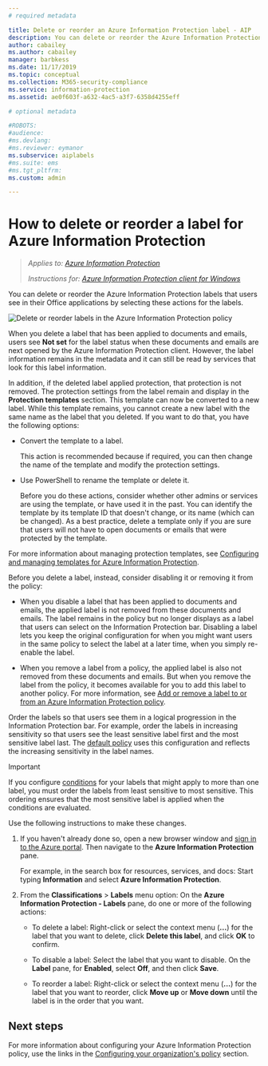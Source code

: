 ```yaml
---
# required metadata

title: Delete or reorder an Azure Information Protection label - AIP
description: You can delete or reorder the Azure Information Protection labels that users see.
author: cabailey
ms.author: cabailey
manager: barbkess
ms.date: 11/17/2019
ms.topic: conceptual
ms.collection: M365-security-compliance
ms.service: information-protection
ms.assetid: ae0f603f-a632-4ac5-a3f7-6358d4255eff

# optional metadata

#ROBOTS:
#audience:
#ms.devlang:
#ms.reviewer: eymanor
ms.subservice: aiplabels
#ms.suite: ems
#ms.tgt_pltfrm:
ms.custom: admin

---
```


# How to delete or reorder a label for Azure Information Protection

>*Applies to: [Azure Information Protection](https://azure.microsoft.com/pricing/details/information-protection)*
>
> *Instructions for: [Azure Information Protection client for Windows](faqs.md#whats-the-difference-between-the-azure-information-protection-client-and-the-azure-information-protection-unified-labeling-client)*

You can delete or reorder the Azure Information Protection labels that users see in their Office applications by selecting these actions for the labels.

![Delete or reorder labels in the Azure Information Protection policy](./media/info-protect-contextmenu.png)

When you delete a label that has been applied to documents and emails, users see **Not set** for the label status when these documents and emails are next opened by the Azure Information Protection client. However, the label information remains in the metadata and it can still be read by services that look for this label information.

In addition, if the deleted label applied protection, that protection is not removed. The protection settings from the label remain and display in the **Protection templates** section. This template can now be converted to a new label. While this template remains, you cannot create a new label with the same name as the label that you deleted. If you want to do that, you have the following options:

- Convert the template to a label. 
    
    This action is recommended because if required, you can then change the name of the template and modify the protection settings.

- Use PowerShell to rename the template or delete it.
    
    Before you do these actions, consider whether other admins or services are using the template, or have used it in the past. You can identify the template by its template ID that doesn't change, or its name (which can be changed). As a best practice, delete a template only if you are sure that users will not have to open documents or emails that were protected by the template.

For more information about managing protection templates, see [Configuring and managing templates for Azure Information Protection](configure-policy-templates.md).

Before you delete a label, instead, consider disabling it or removing it from the policy:
    
- When you disable a label that has been applied to documents and emails, the applied label is not removed from these documents and emails. The label remains in the policy but no longer displays as a label that users can select on the Information Protection bar. Disabling a label lets you keep the original configuration for when you might want users in the same policy to select the label at a later time, when you simply re-enable the label.

- When you remove a label from a policy, the applied label is also not removed from these documents and emails. But when you remove the label from the policy, it becomes available for you to add this label to another policy. For more information, see [Add or remove a label to or from an Azure Information Protection policy](configure-policy-add-remove-label.md).

Order the labels so that users see them in a logical progression in the Information Protection bar. For example, order the labels in increasing sensitivity so that users see the least sensitive label first and the most sensitive label last. The [default policy](configure-policy-default.md) uses this configuration and reflects the increasing sensitivity in the label names.

> [!IMPORTANT]
>If you configure [conditions](configure-policy-classification.md) for your labels that might apply to more than one label, you must order the labels from least sensitive to most sensitive. This ordering ensures that the most sensitive label is applied when the conditions are evaluated.


Use the following instructions to make these changes.

1. If you haven't already done so, open a new browser window and [sign in to the Azure portal](configure-policy.md#signing-in-to-the-azure-portal). Then navigate to the **Azure Information Protection** pane. 
    
    For example, in the search box for resources, services, and docs: Start typing **Information** and select **Azure Information Protection**.

2. From the **Classifications** > **Labels** menu option: On the **Azure Information Protection - Labels** pane, do one or more of the following actions: 

    - To delete a label: Right-click or select the context menu (**...**) for the label that you want to delete, click **Delete this label**, and click **OK** to confirm. 

    - To disable a label: Select the label that you want to disable. On the **Label** pane, for **Enabled**, select **Off**, and then click **Save**.

    - To reorder a label: Right-click or select the context menu (**...**) for the label that you want to reorder, click **Move up** or **Move down** until the label is in the order that you want.  

## Next steps

For more information about configuring your Azure Information Protection policy, use the links in the [Configuring your organization's policy](configure-policy.md#configuring-your-organizations-policy) section.  


